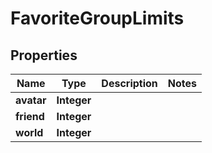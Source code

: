 

# FavoriteGroupLimits


## Properties

| Name | Type | Description | Notes |
|------------ | ------------- | ------------- | -------------|
|**avatar** | **Integer** |  |  |
|**friend** | **Integer** |  |  |
|**world** | **Integer** |  |  |



